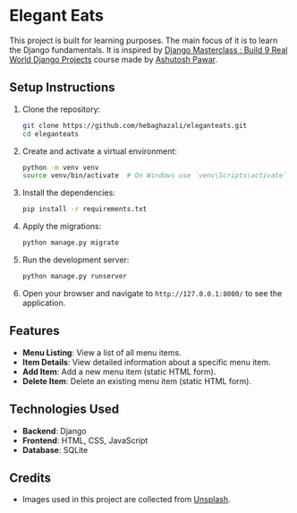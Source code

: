 # Elegant Eats

This project is built for learning purposes. The main focus of it is to learn the Django fundamentals. It is inspired by [Django Masterclass : Build 9 Real World Django Projects](https://www.udemy.com/course/django-course) course made by [Ashutosh Pawar](https://www.udemy.com/user/a9ff8aeb-0700-4b60-950d-ffdce7bf69bc/).

## Setup Instructions

1. Clone the repository:
    ```sh
    git clone https://github.com/hebaghazali/eleganteats.git
    cd eleganteats
    ```

2. Create and activate a virtual environment:
    ```sh
    python -m venv venv
    source venv/bin/activate  # On Windows use `venv\Scripts\activate`
    ```

3. Install the dependencies:
    ```sh
    pip install -r requirements.txt
    ```

4. Apply the migrations:
    ```sh
    python manage.py migrate
    ```

5. Run the development server:
    ```sh
    python manage.py runserver
    ```

6. Open your browser and navigate to `http://127.0.0.1:8000/` to see the application.


## Features

- **Menu Listing**: View a list of all menu items.
- **Item Details**: View detailed information about a specific menu item.
- **Add Item**: Add a new menu item (static HTML form).
- **Delete Item**: Delete an existing menu item (static HTML form).

## Technologies Used

- **Backend**: Django
- **Frontend**: HTML, CSS, JavaScript
- **Database**: SQLite

## Credits

- Images used in this project are collected from [Unsplash](https://unsplash.com/).